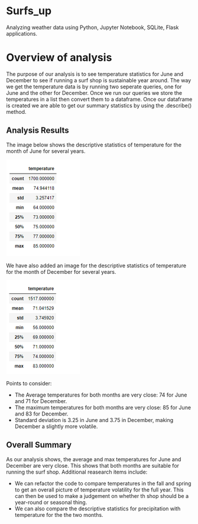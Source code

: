 # Surfs_up

Analyzing weather data using Python, Jupyter Notebook, SQLite, Flask applications.

# Overview of analysis
The purpose of our analysis is to see temperature statistics for June and December to see if running a surf shop is sustainable year around. The way we get the temperature data is by running two seperate queries, one for June and the other for December. Once we run our queries we store the temperatures in a list then convert them to a dataframe. Once our dataframe is created we are able to get our summary statistics by using the .describe() method.

## Analysis Results

The image below shows the descriptive statistics of temperature for the month of June for several years.

![](https://github.com/ysbcode/surfs_up/blob/main/images/June_temp_summary.png?raw=true)

We have also added an image for the descriptive statistics of temperature for the month of December for several years. 

![](https://github.com/ysbcode/surfs_up/blob/main/images/December_temp_summary.png?raw=true)

Points to consider:
 - The Average temperatures for both months are very close: 74 for June and 71 for December. 
 - The maximum temperatures for both months are very close: 85 for June and 83 for December.
 - Standard deviation is 3.25 in June and 3.75 in December, making December a slightly more volatile.
 
 ## Overall Summary
 
 As our analysis shows, the average and max temperatures for June and December are very close. This shows that both months are suitable for running the surf shop. Additional reasearch items include: 
 - We can refactor the code to compare temperatures in the fall and spring to get an overall picture of temperature volatility for the full year. This can then be used to make a judgement on whether th shop should be a year-round or seasonal thing. 
 - We can also compare the descriptive statistics for precipitation with temperature for the the two months.

